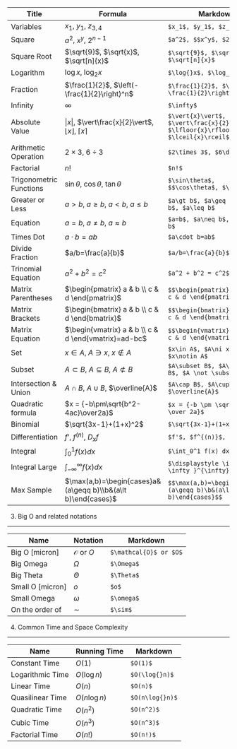 
|         Title         |                                         Formula                                         |                                     Markdown                                     |
|-----------------------|-----------------------------------------------------------------------------------------|----------------------------------------------------------------------------------|
|       Variables       |                               $x_1$, $y_1$, $z_{3,4}$                                |                            `$x_1$, $y_1$, $z_{3,4}$`                             |
|        Square         |                                 $a^2$, $x^y$, $2^{n-1}$                                 |                            `$a^2$, $$x^y$, $2^{n-1}$`                            |
|      Square Root      |                        $\sqrt{9}$, $\sqrt{x}$, $\sqrt[n]{x}$                         |                     `$\sqrt{9}$, $\sqrt{x}$, $\sqrt[n]{x}$`                      |
|       Logarithm       |                                $\log{}x$, $\log_{2}x$                                |                             `$\log{}x$, $\log_{2}x$`                             |
|       Fraction        |                    $\frac{1}{2}$, $\left(-\frac{1}{2}\right)^n$                     |                  `$\frac{1}{2}$, $\left(-\frac{1}{2}\right)^n$`                  |
|       Infinity        |                                        $\infty$                                        |                                    `$\infty$`                                    |
|    Absolute Value     |$\vert{x}\vert$, $\vert\frac{x}{2}\vert$, $\lfloor{x}\rfloor$, $\lceil{x}\rceil$|`$\vert{x}\vert$, $\vert\frac{x}{2}\vert$, $\lfloor{x}\rfloor$, $\lceil{x}\rceil$`|
| Arithmetic Operation  |                                $2\times 3$, $6\div 3$                                 |                             `$2\times 3$, $6\div 3$`                             |
|       Factorial       |                                          $n!$                                           |                                      `$n!$`                                      |
|Trigonometric Functions|                     $\sin\theta$, $\cos\theta$, $\tan\theta$                      |                   `$\sin\theta$, $$\cos\theta$, $\tan\theta$`                    |
|    Greater or Less    |                      $a\gt b$, $a\geq b$, $a\lt b$, $a\leq b$                       |                    `$a\gt b$, $a\geq b$, $a\lt b$, $a\leq b$`                    |
|       Equation        |                            $a=b$, $a\neq b$, $a\approx b$                             |                        `$a=b$, $a\neq b$, $a\approx b$ `                         |
|       Times Dot       |                                     $a\cdot b=ab$                                      |                                 `$a\cdot b=ab$`                                  |
|    Divide Fraction    |                                   $a/b=\frac{a}{b}$                                    |                               `$a/b=\frac{a}{b}$`                                |
|  Trinomial Equation   |                                    $a^2 + b^2 = c^2$                                    |                               `$a^2 + b^2 = c^2$`                                |
|  Matrix Parentheses   |                 $\begin{pmatrix} a & b \\ c & d \end{pmatrix}$                  |                `$$\begin{pmatrix} a & b \\ c & d \end{pmatrix}$$`                |
|    Matrix Brackets    |                 $\begin{bmatrix} a & b \\ c & d \end{bmatrix}$                  |                `$$\begin{bmatrix} a & b \\ c & d \end{bmatrix}$$`                |
|    Matrix Equation    |              $\begin{vmatrix} a & b \\ c & d \end{vmatrix}=ad-bc$               |             `$$\begin{vmatrix} a & b \\ c & d \end{vmatrix}=ad-bc$$`             |
|          Set          |                           $x\in A$, $A\ni x$, $x\notin A$                            |                        `$x\in A$, $A\ni x$, $x\notin A$`                         |
|        Subset         |                  $A\subset B$, $A\subseteq B$, $A \not \subset B$                   |                `$A\subset B$, $A\subseteq B$, $A \not \subset B$`                |
| Intersection & Union  |                         $A\cap B$, $A\cup B$, $\overline{A}$                         |                      `$A\cap B$, $A\cup B$, $\overline{A}$`                      |
|   Quadratic formula   |                       $x = {-b\pm\sqrt{b^2-4ac}\over2a}$                       |                    `$x = {-b \pm \sqrt{b^2-4ac} \over 2a}$`                    |
|       Binomial        |                                 $\sqrt{3x-1}+(1+x)^2$                                  |                             `$\sqrt{3x-1}+(1+x)^2$`                              |
|    Differentiation    |                                $f’$, $f^{(n)}$, $D_x f$                                |                            `$f'$, $f^{(n)}$, $D_x f$`                            |
|       Integral        |                                  $\int_0^1 f(x) dx$                                   |                               `$\int_0^1 f(x) dx`                               |
|    Integral Large     |                   $\displaystyle \int_{-\infty }^{\infty}f(x)dx$                   |                 `$\displaystyle \int_{-\infty }^{\infty}f(x)dx$`                 |
|      Max Sample       |         $\max(a,b)=\begin{cases}a&(a\geqq b)\\b&(a\lt b)\end{cases}$         |         `$$\max(a,b)=\begin{cases}a&(a\geqq b)\b&(a\lt b)\end{cases}$$`         |

3. Big O and related notations
----------

|      Name      |      Notation       |       Markdown       |
|----------------|---------------------|----------------------|
| Big O [micron] |$\mathcal{O}$ or $O$|`$\mathcal{O}$ or $O$`|
|   Big Omega    |      $\Omega$      |      `$\Omega$`      |
|   Big Theta    |      $\Theta$      |      `$\Theta$`      |
|Small O [micron]|         $o$         |        `$o$`         |
|  Small Omega   |      $\omega$      |      `$\omega$`      |
|On the order of |       $\sim$       |       `$\sim$`       |

4. Common Time and Space Complexity
----------

|      Name      | Running Time |   Markdown    |
|----------------|--------------|---------------|
| Constant Time  |    $O(1)$    |   `$O(1)$`    |
|Logarithmic Time|$O(\log{}n)$ |`$O(\log{}n)$` |
|  Linear Time   |    $O(n)$    |   `$O(n)$`    |
|Quasilinear Time|$O(n\log{}n)$|`$O(n\log{}n)$`|
| Quadratic Time |   $O(n^2)$   |  `$O(n^2)$`   |
|   Cubic Time   |   $O(n^3)$   |  `$O(n^3)$`   |
| Factorial Time |   $O(n!)$    |   `$O(n!)$`   |

